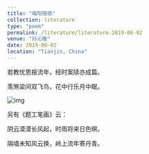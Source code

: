 ```yaml
---
title: "端阳随感"
collection: literature
type: "poem"
permalink: /literature/literature-2019-06-02
venue: "孙沁璇"
date: 2019-06-02
location: "Tianjin, China"
---
```


若教忧思报流年，经时案牍亦成篇。

羡煞梁间双飞鸟，花中行乐月中眠。

![img](https://sunqinxuan.github.io/images/literature-2019-06-02-img1.webp)

另有《题工笔画》云：

阴云漠漠长风起，时雨将来日色暝。

隔墙未知风云换，岭上流年寄丹青。

